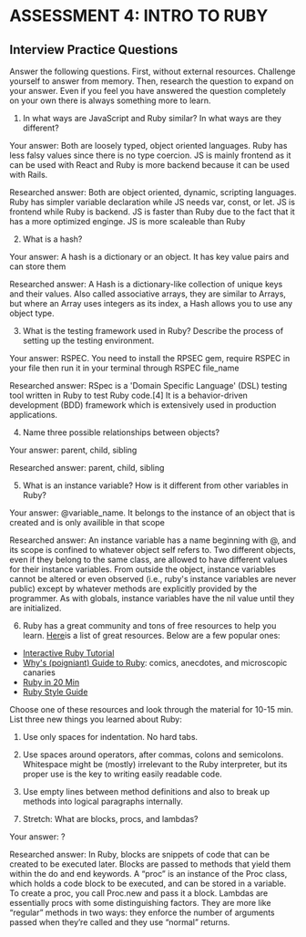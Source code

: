 # ASSESSMENT 4: INTRO TO RUBY
## Interview Practice Questions

Answer the following questions. First, without external resources. Challenge yourself to answer from memory. Then, research the question to expand on your answer. Even if you feel you have answered the question completely on your own there is always something more to learn.   

1. In what ways are JavaScript and Ruby similar? In what ways are they different?

  Your answer: Both are loosely typed, object oriented languages. Ruby has less falsy values since there is no type coercion. JS is mainly frontend as it can be used with React and Ruby is more backend because it can be used with Rails.

  Researched answer: Both are object oriented, dynamic, scripting languages. Ruby has simpler variable declaration while JS needs var, const, or let. JS is frontend while Ruby is backend. JS is faster than Ruby due to the fact that it has a more optimized enginge. JS is more scaleable than Ruby



2. What is a hash?

  Your answer: A hash is a dictionary or an object. It has key value pairs and can store them

  Researched answer: A Hash is a dictionary-like collection of unique keys and their values. Also called associative arrays, they are similar to Arrays, but where an Array uses integers as its index, a Hash allows you to use any object type.



3. What is the testing framework used in Ruby? Describe the process of setting up the testing environment.

  Your answer: RSPEC. You need to install the RPSEC gem, require RSPEC in your file then run it in your terminal through RSPEC file_name

  Researched answer: RSpec is a 'Domain Specific Language' (DSL) testing tool written in Ruby to test Ruby code.[4] It is a behavior-driven development (BDD) framework which is extensively used in production applications.


4. Name three possible relationships between objects?

  Your answer: parent, child, sibling

  Researched answer: parent, child, sibling



5. What is an instance variable? How is it different from other variables in Ruby?

  Your answer: @variable_name. It belongs to the instance of an object that is created and is only availible in that scope

  Researched answer: An instance variable has a name beginning with @, and its scope is confined to whatever object self refers to. Two different objects, even if they belong to the same class, are allowed to have different values for their instance variables. From outside the object, instance variables cannot be altered or even observed (i.e., ruby's instance variables are never public) except by whatever methods are explicitly provided by the programmer. As with globals, instance variables have the nil value until they are initialized.





6. Ruby has a great community and tons of free resources to help you learn. [Here](https://www.ruby-lang.org/en/documentation/)is a list of great resources. Below are a few popular ones:
- [Interactive Ruby Tutorial](http://tryruby.org/levels/1/challenges/0)
- [Why's (poigniant) Guide to Ruby](http://poignant.guide/book/chapter-1.html): comics, anecdotes, and microscopic canaries
- [Ruby in 20 Min](https://www.ruby-lang.org/en/documentation/quickstart/)
- [Ruby Style Guide](https://rubystyle.guide/)

Choose one of these resources and look through the material for 10-15 min. List three new things you learned about Ruby:

1) Use only spaces for indentation. No hard tabs.

2) Use spaces around operators, after commas, colons and semicolons. Whitespace might be (mostly) irrelevant to the Ruby interpreter, but its proper use is the key to writing easily readable code.


3) Use empty lines between method definitions and also to break up methods into logical paragraphs internally.


7. Stretch: What are blocks, procs, and lambdas?

  Your answer: ?

  Researched answer: In Ruby, blocks are snippets of code that can be created to be executed later. Blocks are passed to methods that yield them within the do and end keywords. A “proc” is an instance of the Proc class, which holds a code block to be executed, and can be stored in a variable. To create a proc, you call Proc.new and pass it a block. Lambdas are essentially procs with some distinguishing factors. They are more like “regular” methods in two ways: they enforce the number of arguments passed when they’re called and they use “normal” returns.
